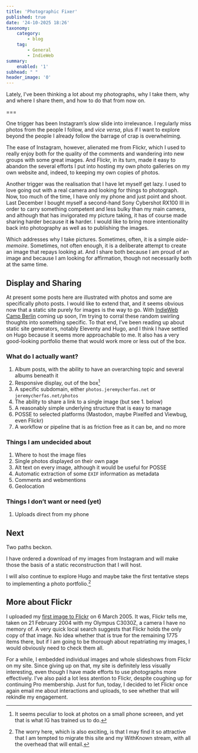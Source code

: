 ```yaml
---
title: 'Photographic Fixer'
published: true
date: '24-10-2025 18:26'
taxonomy:
    category:
        - blog
    tag:
        - General
        - IndieWeb
summary:
    enabled: '1'
subhead: " "
header_image: '0'
---
```


Lately, I’ve been thinking a lot about my photographs, why I take them, why and where I share them, and how to do that from now on. 

===

One trigger has been Instagram’s slow slide into irrelevance. I regularly miss photos from the people I follow, and _vice versa_, plus if I want to explore beyond the people I already follow the barrage of crap is overwhelming.

The ease of Instagram, however, alienated me from Flickr, which I used to really enjoy both for the quality of the comments and wandering into new groups with some great images. And Flickr, in its turn, made it easy to abandon the several efforts I put into hosting my own photo galleries on my own website and, indeed, to keeping my own copies of photos. 

Another trigger was the realisation that I have let myself get lazy. I used to love going out with a real camera and looking for things to photograph. Now, too much of the time, I have only my phone and just point and shoot. Last December I bought myself a second-hand Sony Cybershot RX100 III in order to carry something competent and less bulky than my main camera, and although that has invigorated my picture taking, it has of course made sharing harder because it **is** harder. I would like to bring more intentionality back into photography as well as to publishing the images.

Which addresses why I take pictures. Sometimes, often, it is a simple _aide-memoire_. Sometimes, not often enough, it is a deliberate attempt to create an image that repays looking at. And I share both because I am proud of an image and because I am looking for affirmation, though not necessarily both at the same time.

## Display and Sharing
At present some posts here are illustrated with photos and some are specifically photo posts. I would like to extend that, and it seems obvious now that a static site purely for images is the way to go. With [IndieWeb Camp Berlin](https://indieweb.org/2025/Berlin#Session_Proposals) coming up soon, I’m trying to corral these random swirling thoughts into something specific. To that end, I’ve been reading up about static site generators, notably Eleventy and Hugo, and I think I have settled on Hugo because it seems more approachable to me. It also has a very good-looking portfolio theme that would work more or less out of the box.

### What do I actually want?

1. Album posts, with the ability to have an overarching topic and several albums beneath it
2. Responsive display, out of the box[^1]
3. A specific subdomain, either `photos.jeremycherfas.net` or `jeremycherfas.net/photos`
4. The ability to share a link to a single image (but see 1. below)
4. A reasonably simple underlying structure that is easy to manage
6. POSSE to selected platforms (Mastodon, maybe Pixelfed and Viewbug, even Flickr)
6. A workflow or pipeline that is as friction free as it can be, and no more

[^1]: It seems peculiar to look at photos on a small phone screeen, and yet that is what IG has trained us to do.

### Things I am undecided about

1. Where to host the image files
2. Single photos displayed on their own page
2. Alt text on every image, although it would be useful for POSSE
3. Automatic extraction of some `EXIF` information as metadata
3. Comments and webmentions
4. Geolocation

### Things I don’t want or need (yet)

1. Uploads direct from my phone

## Next
Two paths beckon.

I have ordered a download of my images from Instagram and will make those the basis of a static reconstruction that I will host.

I will also continue to explore Hugo and maybe take the first tentative steps to implementing a photo portfolio.[^2]

[^2]: The worry here, which is also exciting, is that I may find it so attractive that I am tempted to migrate this site and my WithKnown stream, with all the overhead that will entail.

## More about Flickr
I uploaded my [first image to Flickr](https://www.flickr.com/photos/jcherfas/6012911/in/dateposted-public/lightbox/) on 6 March 2005. It was, Flickr tells me, taken on 21 February 2004 with my Olympus C3030Z, a camera I have no memory of. A very quick local search suggests that Flickr holds the only copy of that image. No idea whether that is true for the remaining 1775 items there, but if I am going to be thorough about repatriating my images, I would obviously need to check them all.

For a while, I embedded individual images and whole slideshows from Flickr on my site. Since giving up on that, my site is definitely less visually interesting, even though I have made efforts to use photographs more effectively. I’ve also paid a lot less atention to Flickr, despite coughing up for continuing Pro membership. Just for fun, today, I decided to let Flickr once again email me about interactions and uploads, to see whether that will rekindle my engagement.